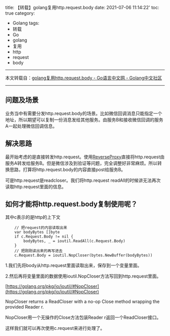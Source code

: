 title: 【转载】golang复用http.request.body
date: 2021-07-06 11:14:22'
toc: true
category:
 - Golang
tags: 
 - 转载
 - Go
 - golang
 - 复用
 - http
 - request
 - body
---

本文转载自：[golang复用http.request.body - Go语言中文网 - Golang中文社区](https://studygolang.com/articles/15641)

---

## 问题及场景

业务当中有需要分发http.request.body的场景。比如微信回调消息只能指定一个地址，所以期望可以复制一份消息发给其他服务。由服务B和接收微信回调的服务A一起处理微信回调信息。


<!-- more -->


## 解决思路

最开始考虑的是直接转发http.request。使用[ReverseProxy](https://studygolang.com/static/pkgdoc/pkg/net_http_httputil.htm#ReverseProxy)直接将http.request由服务A转发给服务B。但是微信涉及到验证等问题，完全调整好非常麻烦。所以转换思路，打算将http.request.body的内容直接post给服务B。

可是http.request是readcloser。我们将http.request readAll的时候讲无法再次读取http.request里面的信息。

## 如何才能将http.request.body复制使用呢？

其中c表示的是http的上下文

```
    // 把request的内容读取出来
    var bodyBytes []byte
    if c.Request.Body != nil {
        bodyBytes, _ = ioutil.ReadAll(c.Request.Body)
    }
    // 把刚刚读出来的再写进去
    c.Request.Body = ioutil.NopCloser(bytes.NewBuffer(bodyBytes))
```

1.我们先将body从http.request里面读取出来，保存到一个变量里面。

2.然后再将变量里面的数据使用ioutil.NopCloser方法写回到http.request里面。

[https://golang.org/pkg/io/ioutil/#NopCloser](https://golang.org/pkg/io/ioutil/#NopCloser)

NopCloser returns a ReadCloser with a no-op Close method wrapping the provided Reader r.

NopCloser用一个无操作的Close方法包装Reader r返回一个ReadCloser接口。

这样我们就可以再次使用c.request来进行处理了。
